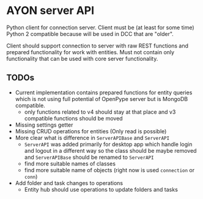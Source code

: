 # AYON server API
Python client for connection server. Client must be (at least for some time) Python 2 compatible because will be used in DCC that are "older".

Client should support connection to server with raw REST functions and prepared functionality for work with entities. Must not contain only functionality that can be used with core server functionality.


## TODOs
- Current implementation contains prepared functions for entity queries which is not using full potential of OpenPype server but is MongoDB compatible.
    - only functions related to v4 should stay at that place and v3 compatible functions should be moved
- Missing settings getter
- Missing CRUD operations for entities (Only read is possible)
- More clear what is difference in `ServerAPIBase` and `ServerAPI`
    - `ServerAPI` was added primarily for desktop app which handle login and logout in a different way so the class should be maybe removed and `ServerAPIBase` should be renamed to `ServerAPI`
    - find more suitable names of classes
    - find more suitable name of objects (right now is used `connection` or `conn`)
- Add folder and task changes to operations
  - Entity hub should use operations to update folders and tasks 